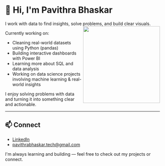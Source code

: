 # 👋 Hi, I'm Pavithra Bhaskar

I work with data to find insights, solve problems, and build clear visuals.
<img align="right" src="https://i.gifer.com/JXA0.gif" width="250"/>

Currently working on:
- Cleaning real-world datasets using Python (pandas)
- Building interactive dashboards with Power BI
- Learning more about SQL and data analysis
- Working on data science projects involving machine learning & real-world insights

I enjoy solving problems with data and turning it into something clear and actionable.

---
## 📫 Connect

- [LinkedIn](www.linkedin.com/in/pavithrabhaskar)
- pavithrabhaskar.tech@gmail.com

I'm always learning and building — feel free to check out my projects or connect.

